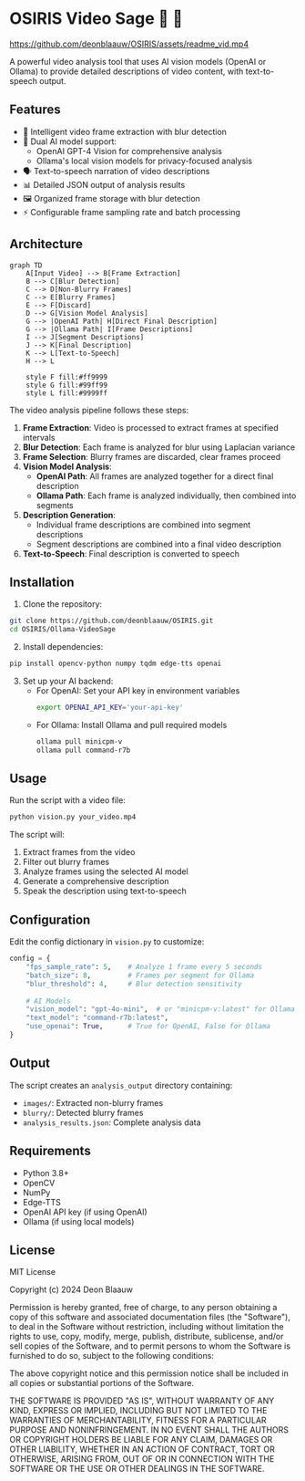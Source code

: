 # OSIRIS Video Sage 🎥 🤖

https://github.com/deonblaauw/OSIRIS/assets/readme_vid.mp4

A powerful video analysis tool that uses AI vision models (OpenAI or Ollama) to provide detailed descriptions of video content, with text-to-speech output.

## Features

- 🎥 Intelligent video frame extraction with blur detection
- 🤖 Dual AI model support:
  - OpenAI GPT-4 Vision for comprehensive analysis
  - Ollama's local vision models for privacy-focused analysis
- 🗣️ Text-to-speech narration of video descriptions
- 📊 Detailed JSON output of analysis results
- 🖼️ Organized frame storage with blur detection
- ⚡ Configurable frame sampling rate and batch processing

## Architecture

```mermaid
graph TD
    A[Input Video] --> B[Frame Extraction]
    B --> C[Blur Detection]
    C --> D[Non-Blurry Frames]
    C --> E[Blurry Frames]
    E --> F[Discard]
    D --> G[Vision Model Analysis]
    G --> |OpenAI Path| H[Direct Final Description]
    G --> |Ollama Path| I[Frame Descriptions]
    I --> J[Segment Descriptions]
    J --> K[Final Description]
    K --> L[Text-to-Speech]
    H --> L
    
    style F fill:#ff9999
    style G fill:#99ff99
    style L fill:#9999ff
```

The video analysis pipeline follows these steps:

1. **Frame Extraction**: Video is processed to extract frames at specified intervals
2. **Blur Detection**: Each frame is analyzed for blur using Laplacian variance
3. **Frame Selection**: Blurry frames are discarded, clear frames proceed
4. **Vision Model Analysis**: 
   - **OpenAI Path**: All frames are analyzed together for a direct final description
   - **Ollama Path**: Each frame is analyzed individually, then combined into segments
5. **Description Generation**:
   - Individual frame descriptions are combined into segment descriptions
   - Segment descriptions are combined into a final video description
6. **Text-to-Speech**: Final description is converted to speech

## Installation

1. Clone the repository:
```bash
git clone https://github.com/deonblaauw/OSIRIS.git
cd OSIRIS/Ollama-VideoSage
```

2. Install dependencies:
```bash
pip install opencv-python numpy tqdm edge-tts openai
```

3. Set up your AI backend:
   - For OpenAI: Set your API key in environment variables
     ```bash
     export OPENAI_API_KEY='your-api-key'
     ```
   - For Ollama: Install Ollama and pull required models
     ```bash
     ollama pull minicpm-v
     ollama pull command-r7b
     ```

## Usage

Run the script with a video file:
```bash
python vision.py your_video.mp4
```

The script will:
1. Extract frames from the video
2. Filter out blurry frames
3. Analyze frames using the selected AI model
4. Generate a comprehensive description
5. Speak the description using text-to-speech

## Configuration

Edit the config dictionary in `vision.py` to customize:

```python
config = {
    "fps_sample_rate": 5,    # Analyze 1 frame every 5 seconds
    "batch_size": 8,         # Frames per segment for Ollama
    "blur_threshold": 4,     # Blur detection sensitivity
    
    # AI Models
    "vision_model": "gpt-4o-mini",  # or "minicpm-v:latest" for Ollama
    "text_model": "command-r7b:latest",
    "use_openai": True,      # True for OpenAI, False for Ollama
}
```

## Output

The script creates an `analysis_output` directory containing:
- `images/`: Extracted non-blurry frames
- `blurry/`: Detected blurry frames
- `analysis_results.json`: Complete analysis data

## Requirements

- Python 3.8+
- OpenCV
- NumPy
- Edge-TTS
- OpenAI API key (if using OpenAI)
- Ollama (if using local models)

## License

MIT License

Copyright (c) 2024 Deon Blaauw

Permission is hereby granted, free of charge, to any person obtaining a copy
of this software and associated documentation files (the "Software"), to deal
in the Software without restriction, including without limitation the rights
to use, copy, modify, merge, publish, distribute, sublicense, and/or sell
copies of the Software, and to permit persons to whom the Software is
furnished to do so, subject to the following conditions:

The above copyright notice and this permission notice shall be included in all
copies or substantial portions of the Software.

THE SOFTWARE IS PROVIDED "AS IS", WITHOUT WARRANTY OF ANY KIND, EXPRESS OR
IMPLIED, INCLUDING BUT NOT LIMITED TO THE WARRANTIES OF MERCHANTABILITY,
FITNESS FOR A PARTICULAR PURPOSE AND NONINFRINGEMENT. IN NO EVENT SHALL THE
AUTHORS OR COPYRIGHT HOLDERS BE LIABLE FOR ANY CLAIM, DAMAGES OR OTHER
LIABILITY, WHETHER IN AN ACTION OF CONTRACT, TORT OR OTHERWISE, ARISING FROM,
OUT OF OR IN CONNECTION WITH THE SOFTWARE OR THE USE OR OTHER DEALINGS IN THE
SOFTWARE.
